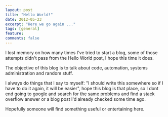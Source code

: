 ```yaml
---
layout: post
title: "Hello World!"
date: 2012-05-23
excerpt: "Here we go again ..."
tags: [general]
feature:
comments: false
---
```


I lost memory on how many times I've tried to start a blog, some of those attempts didn't pass from the Hello World post, I hope this time it does.

The objective of this blog is to talk about code, automation, systems administration and random stuff. 

I always do things that I say to myself: "I should write this somewhere so if I have to do it again, it will be easier", hope this blog is that place, so I dont end going to google and search for the same problems and find a stack overflow answer or a blog post I'd already checked some time ago.

Hopefully someone will find something useful or entertaining here.